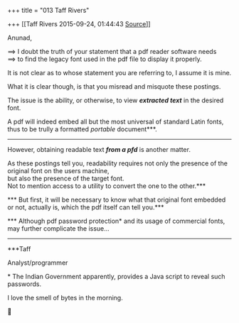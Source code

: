 +++
title = "013 Taff Rivers"

+++
[[Taff Rivers	2015-09-24, 01:44:43 [Source](https://groups.google.com/g/samskrita/c/hWlx5Lp2Gkc)]]



Anunad,  
  
 ==> I doubt the truth of your statement that a pdf reader software needs  
 ==> to find the legacy font used in the pdf file to display it properly.  
  
  
 It is not clear as to whose statement you are referring to, I assume it is mine.  
  
 What it is clear though, is that you misread and misquote these postings.  
  
 The issue is the ability, or otherwise, to view ***extracted text*** in the desired font.  
  
 A pdf will indeed embed all but the most universal of standard Latin fonts, thus to be trully a formatted *portable* document***.  
  
***  
 However, obtaining readable text ***from a pfd*** is another matter.  
  
 As these postings tell you, readability requires not only the presence of the original font on the users machine,  
 but also the presence of the target font.  
 Not to mention access to a utility to convert the one to the other.***  
  
*** But first, it will be necessary to know what that original font embedded or not, actually is, which the pdf itself can tell you.***  
  
*** Although pdf password protection\* and its usage of commercial fonts, may further complicate the issue...  
  
***  
***Taff  
  
 Analyst/programmer  
  
 \* The Indian Government apparently, provides a Java script to reveal such passwords.  
  
 I love the smell of bytes in the morning.



